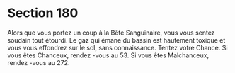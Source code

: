 # Section 180

Alors que vous portez un coup à la Bête Sanguinaire, vous vous sentez soudain tout
étourdi. Le gaz qui émane du bassin est hautement toxique et vous vous effondrez sur le
sol, sans connaissance. Tentez votre Chance. Si vous êtes Chanceux, rendez -vous au 53.
Si vous êtes Malchanceux, rendez -vous au 272.